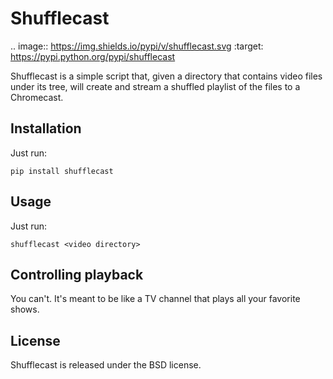 Shufflecast
===========

.. image:: https://img.shields.io/pypi/v/shufflecast.svg
        :target: https://pypi.python.org/pypi/shufflecast

Shufflecast is a simple script that, given a directory that contains video files
under its tree, will create and stream a shuffled playlist of the files to a
Chromecast.

Installation
------------

Just run:

```
pip install shufflecast
```

Usage
-----

Just run:

```
shufflecast <video directory>
```

Controlling playback
--------------------

You can't. It's meant to be like a TV channel that plays all your favorite
shows.

License
-------

Shufflecast is released under the BSD license.

